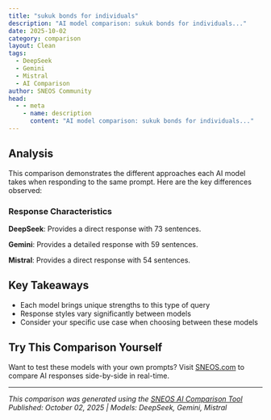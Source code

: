 ```yaml
---
title: "sukuk bonds for individuals"
description: "AI model comparison: sukuk bonds for individuals..."
date: 2025-10-02
category: comparison
layout: Clean
tags:
  - DeepSeek
  - Gemini
  - Mistral
  - AI Comparison
author: SNEOS Community
head:
  - - meta
    - name: description
      content: "AI model comparison: sukuk bonds for individuals..."
---
```


<ChatComparison
  title="sukuk bonds for individuals"
  prompt="sukuk bonds for individuals"
  :responses='{
    "DeepSeek": "Of course. This is an excellent question. Here\u2019s a comprehensive guide to understanding **sukuk for individuals**, explained in simple terms.\n\n### What is a Sukuk? (It\u0027s Not a \u0022Bond\u0022 in the Traditional Sense)\n\nFirst, let\u0027s clear up the main misconception. While often called \u0022Islamic bonds,\u0022 **sukuk are fundamentally different from conventional bonds.**\n\n*   **A Conventional Bond** is a **debt instrument**. When you buy a bond, you are essentially lending money to the issuer (a company or government) in exchange for periodic interest payments and the return of your principal at maturity. The relationship is one of a **lender and borrower**.\n*   **A Sukuk** (plural of *sakk*, meaning \u0022legal instrument\u0022 or \u0022certificate\u0022) is an **ownership certificate**. When you buy a sukuk, you are buying a share of ownership in a specific, tangible asset, project, or business activity. The relationship is one of a **part-owner and investee**.\n\nThink of it this way:\n*   **Bond:** \u0022I owe you $1000 plus interest.\u0022\n*   **Sukuk:** \u0022We jointly own this asset, and you are entitled to a share of the profits it generates.\u0022\n\nThis structure is designed to comply with **Islamic finance principles**, primarily the prohibition of *Riba* (interest) and the requirement for investments to be backed by real assets.\n\n---\n\n### How Do Sukuk Work for an Individual Investor?\n\nHere is the typical lifecycle of a sukuk from an individual\u0027s perspective:\n\n1.  **The Structure:** A company or government wants to raise money. Instead of taking a loan, they set up a special purpose vehicle (SPV) that holds ownership of a specific asset (like a building, a power plant, or a portfolio of assets).\n2.  **The Purchase:** You, the individual investor, buy sukuk certificates from this SPV. Your certificate proves your partial ownership of that underlying asset.\n3.  **The \u0022Profit\u0022 Payments:** Instead of receiving \u0022interest,\u0022 you receive **periodic profit distributions**. These payments are not pre-determined like interest. They are a share of the actual profits or rental income generated by the underlying asset. The expected profit rate is usually stated upfront to give investors an idea, but it is not guaranteed.\n4.  **Maturity:** At the end of the sukuk\u0027s term, the issuer typically buys back your share of the asset at the face value (principal amount). You get your initial investment back.\n\n---\n\n### Key Features \u0026 Benefits for Individuals\n\n*   **Shariah-Compliant:** The primary benefit for observant Muslims is that it provides a way to earn a return on savings without dealing in interest, which is prohibited (*Haram*).\n*   **Asset-Backed:** Your investment is linked to a real, tangible asset. This provides a layer of security that is not always present in conventional bonds, which are only as good as the issuer\u0027s promise to pay.\n*   **Steady Income Stream:** Sukuk provide regular (e.g., monthly, quarterly, semi-annually) profit payments, making them attractive for retirees or those seeking predictable cash flow.\n*   **Generally Lower Risk:** Sovereign sukuk (issued by governments) are typically considered very low-risk, similar to government bonds. Corporate sukuk carry higher risk but also the potential for higher returns.\n*   **Portfolio Diversification:** Because they behave differently from stocks and conventional bonds, sukuk can help diversify an investment portfolio and reduce overall risk.\n\n---\n\n### Types of Sukuk Individuals Might Encounter\n\nThere are several common structures, named after the Islamic contract they are based on:\n\n*   **Ijara Sukuk (Most Common):** This is a lease-based structure. You own a share of an asset (like an airport or a hospital) and receive periodic \u0022rental\u0022 payments. At maturity, the asset is sold back to the issuer.\n*   **Murabaha Sukuk:** A cost-plus-profit structure, often used for short-term trade financing. The sukuk represents ownership of a commodity that is sold to a buyer on a deferred payment basis.\n*   **Musharaka Sukuk:** A partnership-based structure where you and other investors partner with a company on a specific project, sharing in both the profits and losses according to a pre-agreed ratio.\n*   **Wakala Sukuk:** An agency-based structure where you appoint the issuer as your agent to manage the investment on your behalf for a fee.\n\n---\n\n### How Can an Individual Invest in Sukuk?\n\nThis is the most practical part. Buying individual sukuk directly can be difficult for the average person, as they are often issued in large denominations (e.g., $100,000\u002B). However, there are accessible ways to invest:\n\n1.  **Sukuk Funds (Mutual Funds/ETFs):** This is the **easiest and most common way** for individuals to invest in sukuk. You buy shares of a fund that pools money from many investors to buy a diversified portfolio of sukuk. This gives you instant diversification and requires a much smaller initial investment.\n    *   **Example:** A \u0022Global Sukuk Fund\u0022 offered by an asset manager like HSBC Amanah or Wahed Invest.\n\n2.  **Direct Purchase via a Broker:** Some specialized Islamic banks or brokerage firms offer access to primary issuances or secondary markets for sukuk. This is more suited for high-net-worth individuals.\n\n3.  **Government Sukuk for Retail Investors:** Some governments, aiming to boost financial inclusion, have started issuing **retail sukuk** in small denominations specifically for individual investors.\n    *   **Notable Examples:**\n        *   **Malaysia:** Regularly issues retail sukuk that can be bought through banks.\n        *   **Indonesia:** Has successful \u0022Sukuk Tabungan\u0022 (Savings Sukuk) programs for its citizens.\n        *   **UK:** Issued its first retail-sized sukuk in 2014.\n\n---\n\n### Risks to Consider\n\n*   **Credit Risk:** The risk that the issuer cannot make the profit payments or repay the principal. This is the same as with conventional bonds.\n*   **Market Risk:** The value of your sukuk on the secondary market can go up and down with changes in interest rates and the issuer\u0027s creditworthiness.\n*   **Liquidity Risk:** The secondary market for sukuk is not as deep as for conventional bonds, so it can sometimes be harder to sell quickly without a price discount.\n*   **Shariah Compliance Risk:** There is a small risk that a Shariah board may later deem a sukuk structure to be non-compliant, which could affect its value.\n\n### Summary: Sukuk vs. Conventional Bonds for Individuals\n\n| Feature | Sukuk | Conventional Bond |\n| :--- | :--- | :--- |\n| **Nature** | Ownership in an asset | Debt obligation (Loan) |\n| **Payments** | Share of **Profit/Rental Income** | Pre-determined **Interest** |\n| **Underlying Asset** | Always asset-backed | Not necessarily asset-backed |\n| **Compliance** | Shariah-compliant | No religious restrictions |\n| **Risk Sharing** | Profits and losses are shared | Lender is guaranteed interest |\n\n**In conclusion,** sukuk offer individuals a powerful, ethical, and asset-backed investment tool that aligns with Islamic principles. For most people, the easiest entry point is through a **sukuk-focused mutual fund or ETF**, which provides diversification and professional management. As with any investment, it\u0027s crucial to do your research or consult with a financial advisor who understands Islamic finance.",
    "Gemini": "Sukuk bonds, also known as Islamic bonds, are generally structured to comply with Sharia law, which prohibits interest (riba). Instead of paying interest, sukuk represent ownership in an asset or a pool of assets, and returns are generated through the income derived from those assets.\n\n**Investing in Sukuk Bonds for Individuals:**\n\nHere\u0027s a breakdown of how individuals can invest in sukuk, including options and considerations:\n\n**1. Retail Sukuk (Government-Issued):**\n\n*   **What they are:** These are specifically designed for individual investors, often with lower minimum investment amounts. Governments or government-backed entities typically issue them to raise capital for infrastructure projects or other development initiatives.\n*   **How to Invest:**\n    *   **Direct Purchase:**  Subscribe through designated banks, financial institutions, or online platforms authorized by the issuing government or regulatory body. You\u0027ll typically need to open an account and complete an application.\n    *   **Brokers:** Some brokers may offer access to retail sukuk issuances.\n*   **Advantages:**\n    *   **Lower Minimum Investments:** Generally more accessible to small investors.\n    *   **Relatively Safe:** Backed by the government, reducing credit risk.\n    *   **Fixed Income:** Provide a predictable stream of income based on the underlying asset\u0027s performance.\n    *   **Sharia Compliance:**  Suitable for investors seeking Sharia-compliant investments.\n*   **Disadvantages:**\n    *   **Limited Availability:**  Retail sukuk issuances may not be frequent and are often country-specific.\n    *   **Lower Yields:** Compared to corporate sukuk, returns may be lower due to the lower risk.\n    *   **Liquidity:**  May have limited secondary market liquidity, making it difficult to sell before maturity.\n    *   **Inflation Risk:** Fixed payments may be eroded by inflation.\n\n**2. Sukuk Funds (Mutual Funds and ETFs):**\n\n*   **What they are:**  Funds that invest in a diversified portfolio of sukuk.  This allows investors to gain exposure to the sukuk market without having to purchase individual bonds.\n*   **How to Invest:**\n    *   **Through Brokerage Accounts:** Most major brokerage firms offer access to mutual funds and ETFs.\n    *   **Directly from Fund Providers:** Some fund companies allow direct investment in their funds.\n*   **Advantages:**\n    *   **Diversification:** Spreads risk across multiple sukuk issuers and sectors.\n    *   **Professional Management:** Fund managers actively manage the portfolio.\n    *   **Liquidity:**  Funds can be bought and sold more easily than individual sukuk.\n    *   **Accessibility:** Lower minimum investment amounts compared to buying individual sukuk.\n*   **Disadvantages:**\n    *   **Management Fees:** Fund managers charge fees, which can reduce returns.\n    *   **Fund Performance:**  Performance depends on the skill of the fund manager.\n    *   **Market Risk:**  The value of the fund can fluctuate based on market conditions and the performance of the underlying sukuk.\n\n**3. Corporate Sukuk:**\n\n*   **What they are:** Sukuk issued by companies to raise capital.  These generally offer higher yields than government-backed sukuk but also carry a higher level of credit risk.\n*   **How to Invest:**\n    *   **Brokers:**  Some brokers specialize in fixed income securities, including sukuk.\n    *   **Direct Purchase (Less Common):**  Occasionally, companies may offer sukuk directly to investors.\n*   **Advantages:**\n    *   **Higher Yields:** Potential for higher returns compared to government sukuk.\n*   **Disadvantages:**\n    *   **Higher Risk:**  Corporate sukuk have a higher risk of default than government-backed sukuk.\n    *   **Higher Minimum Investments:** Often require larger initial investments.\n    *   **Less Liquidity:** Can be difficult to sell before maturity.\n    *   **Due Diligence Required:**  Thoroughly research the issuing company and the terms of the sukuk before investing.\n\n**Important Considerations Before Investing in Sukuk:**\n\n*   **Sharia Compliance:** Ensure the sukuk is certified as Sharia-compliant by a reputable Sharia supervisory board.  Different scholars may have different interpretations, so understand the principles used.\n*   **Credit Risk:** Evaluate the creditworthiness of the issuer. Government sukuk are generally considered safer than corporate sukuk. Check credit ratings from reputable rating agencies like Standard \u0026 Poor\u0027s, Moody\u0027s, and Fitch.\n*   **Liquidity:**  Assess the liquidity of the sukuk.  Retail sukuk and sukuk funds are generally more liquid than individual corporate sukuk.\n*   **Yield:**  Compare the yield to maturity with other fixed income investments.\n*   **Maturity Date:**  Consider the maturity date and whether it aligns with your investment horizon.\n*   **Tax Implications:** Understand the tax implications of investing in sukuk in your jurisdiction.\n*   **Currency Risk:**  If the sukuk is denominated in a foreign currency, consider the potential impact of currency fluctuations.\n*   **Minimum Investment:** Determine the minimum investment amount required.\n*   **Fees and Charges:**  Be aware of any fees associated with investing in sukuk, such as brokerage fees, fund management fees, or transaction costs.\n\n**Where to Find Information:**\n\n*   **Islamic Financial Institutions:** Consult with Islamic banks and financial institutions.\n*   **Securities Regulators:** Check the websites of securities regulators in your country for information on sukuk offerings and licensed brokers.\n*   **Financial News Outlets:** Stay informed about market trends and sukuk issuances through reputable financial news websites.\n*   **Rating Agencies:** Review credit ratings from Standard \u0026 Poor\u0027s, Moody\u0027s, and Fitch.\n*   **Prospectuses:** Carefully read the prospectus or offering document before investing in any sukuk.\n\n**Disclaimer:** I am an AI chatbot and cannot provide financial advice.  The information provided is for general informational purposes only and should not be considered as a recommendation to buy or sell any securities.  Consult with a qualified financial advisor before making any investment decisions.\n",
    "Mistral": "Sukuk bonds are Islamic financial instruments that are structured to comply with Shariah law, which prohibits the payment of interest. Instead of traditional interest-bearing bonds, sukuk bonds represent ownership in an asset or a project, and investors earn a profit share from the underlying asset. Here\u0027s how individuals can invest in sukuk bonds:\n\n### Types of Sukuk Bonds\n1. **Ijara Sukuk**: Based on leasing arrangements where the sukuk holders own the asset and lease it back to the issuer.\n2. **Mudaraba Sukuk**: Based on a profit-sharing arrangement where the sukuk holders provide capital to the issuer, who manages the investment.\n3. **Musharaka Sukuk**: Based on a joint venture where both the sukuk holders and the issuer share profits and losses.\n4. **Murabaha Sukuk**: Based on a cost-plus-financing arrangement where the issuer buys an asset and sells it to the sukuk holders at a marked-up price.\n5. **Istisna Sukuk**: Based on a construction or manufacturing arrangement where the sukuk holders finance the project and receive the completed asset.\n\n### How to Invest in Sukuk Bonds\n1. **Brokerage Firms**: Many brokerage firms offer sukuk bonds as part of their investment portfolios. You can open an account with a brokerage that specializes in Islamic finance.\n2. **Banks**: Islamic banks often issue and manage sukuk bonds. You can inquire with your local Islamic bank about available sukuk investments.\n3. **Mutual Funds**: Some mutual funds specialize in sukuk bonds. These funds pool money from multiple investors to buy a diversified portfolio of sukuk bonds.\n4. **Direct Purchase**: Some sukuk bonds are available for direct purchase from the issuing entity, such as governments or corporations.\n5. **Online Platforms**: There are online investment platforms that offer sukuk bonds. These platforms often provide detailed information about the sukuk, including its structure, risks, and expected returns.\n\n### Benefits of Investing in Sukuk Bonds\n1. **Shariah Compliance**: Sukuk bonds are structured to comply with Islamic law, making them suitable for Muslim investors.\n2. **Diversification**: Sukuk bonds can provide diversification benefits, as they are often tied to different types of assets and projects.\n3. **Profit Sharing**: Instead of earning interest, investors earn a share of the profits generated by the underlying asset, which can be more aligned with the investor\u0027s risk tolerance.\n4. **Ethical Investing**: Sukuk bonds often support projects that are socially responsible and ethically sound.\n\n### Risks and Considerations\n1. **Market Risk**: Like any investment, sukuk bonds are subject to market risks, including changes in interest rates, economic conditions, and the performance of the underlying asset.\n2. **Credit Risk**: The issuer of the sukuk bond may default on its obligations, leading to a loss of investment.\n3. **Liquidity Risk**: Some sukuk bonds may not be as liquid as traditional bonds, making it harder to sell them quickly.\n4. **Shariah Compliance Risk**: There is a risk that the sukuk bond may not fully comply with Shariah law, which could affect its acceptability among Islamic investors.\n\n### Steps to Invest\n1. **Research**: Understand the different types of sukuk bonds and their structures.\n2. **Consult a Financial Advisor**: Seek advice from a financial advisor who specializes in Islamic finance.\n3. **Choose a Platform**: Decide whether to invest through a brokerage, bank, mutual fund, or online platform.\n4. **Diversify**: Consider diversifying your sukuk investments to spread risk.\n5. **Monitor**: Regularly monitor the performance of your sukuk investments and adjust your portfolio as needed.\n\nInvesting in sukuk bonds can be a rewarding way to align your financial goals with your ethical and religious principles. However, it\u0027s important to do thorough research and seek professional advice to ensure you make informed investment decisions."
  }'
  published-date="09:02"
/>

## Analysis

This comparison demonstrates the different approaches each AI model takes when responding to the same prompt. Here are the key differences observed:

### Response Characteristics

**DeepSeek**: Provides a direct response with 73 sentences. 

**Gemini**: Provides a detailed response with 59 sentences. 

**Mistral**: Provides a direct response with 54 sentences. 

## Key Takeaways

- Each model brings unique strengths to this type of query
- Response styles vary significantly between models
- Consider your specific use case when choosing between these models

## Try This Comparison Yourself

Want to test these models with your own prompts? Visit [SNEOS.com](https://sneos.com) to compare AI responses side-by-side in real-time.

---

*This comparison was generated using the [SNEOS AI Comparison Tool](https://sneos.com)*
*Published: October 02, 2025 | Models: DeepSeek, Gemini, Mistral*
